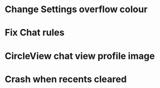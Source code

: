 # Change Settings overflow colour
# Fix Chat rules
# CircleView chat view profile image
# Crash when recents cleared